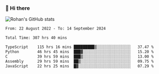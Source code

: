 ### 👋 Hi there 

<!--
**rohznmdev/rohznmdev** is a ✨ _special_ ✨ repository because its `README.md` (this file) appears on your GitHub profile.

Here are some ideas to get you started:

- 🔭 I’m currently working on ...
- 🌱 I’m currently learning Ruby and Ruby on Rails
- 👯 I’m looking to collaborate on ...
- 🤔 I’m looking for help with ...
- 💬 Ask me about ...
- 📫 How to reach me: ...
- 😄 Pronouns: ...
- ⚡ Fun fact: ...
-->
![Rohan's GitHub stats](https://github-readme-stats.vercel.app/api?username=rohznmdev&theme=dark&show_icons=true)

<!--START_SECTION:waka-->

```txt
From: 22 August 2022 - To: 14 September 2024

Total Time: 307 hrs 40 mins

TypeScript    115 hrs 16 mins █████████▒░░░░░░░░░░░░░░░   37.47 %
Python        46 hrs 45 mins  ███▓░░░░░░░░░░░░░░░░░░░░░   15.20 %
C             39 hrs 59 mins  ███▒░░░░░░░░░░░░░░░░░░░░░   13.00 %
Assembly      29 hrs 59 mins  ██▒░░░░░░░░░░░░░░░░░░░░░░   09.75 %
JavaScript    22 hrs 25 mins  █▓░░░░░░░░░░░░░░░░░░░░░░░   07.29 %
```

<!--END_SECTION:waka-->
